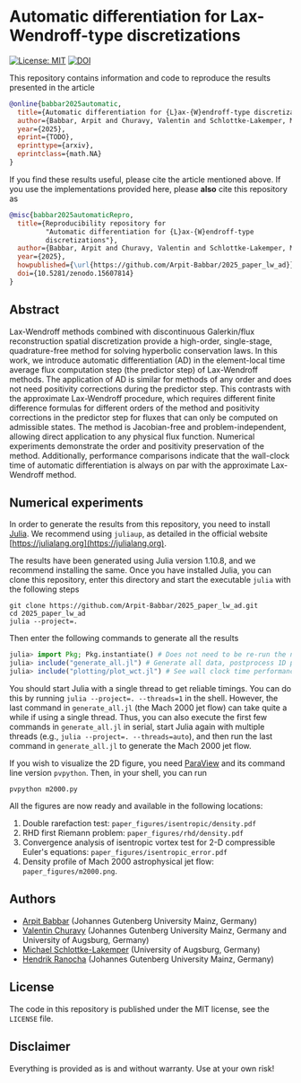 # Automatic differentiation for Lax-Wendroff-type discretizations

[![License: MIT](https://img.shields.io/badge/License-MIT-success.svg)](https://opensource.org/licenses/MIT)
[![DOI](https://zenodo.org/badge/DOI/10.5281/zenodo.15607814.svg)](https://zenodo.org/doi/10.5281/zenodo.15607814)

This repository contains information and code to reproduce the results
presented in the article
```bibtex
@online{babbar2025automatic,
  title={Automatic differentiation for {L}ax-{W}endroff-type discretizations},
  author={Babbar, Arpit and Churavy, Valentin and Schlottke-Lakemper, Michael and Ranocha,  Hendrik},
  year={2025},
  eprint={TODO},
  eprinttype={arxiv},
  eprintclass={math.NA}
}
```

If you find these results useful, please cite the article mentioned above.
If you use the implementations provided here, please **also** cite this
repository as
```bibtex
@misc{babbar2025automaticRepro,
  title={Reproducibility repository for
         "Automatic differentiation for {L}ax-{W}endroff-type
         discretizations"},
  author={Babbar, Arpit and Churavy, Valentin and Schlottke-Lakemper, Michael and Ranocha,  Hendrik},
  year={2025},
  howpublished={\url{https://github.com/Arpit-Babbar/2025_paper_lw_ad}},
  doi={10.5281/zenodo.15607814}
}
```

## Abstract

Lax-Wendroff methods combined with discontinuous Galerkin/flux reconstruction spatial discretization
provide a high-order, single-stage, quadrature-free method for solving hyperbolic conservation laws.
In this work, we introduce automatic differentiation (AD) in the element-local time average flux
computation step (the predictor step) of Lax-Wendroff methods. The application of AD is similar
for methods of any order and does not need positivity corrections during the predictor step.
This contrasts with the approximate Lax-Wendroff procedure, which requires different finite difference
formulas for different orders of the method and positivity corrections in the predictor step for
fluxes that can only be computed on admissible states. The method is Jacobian-free and problem-independent,
allowing direct application to any physical flux function. Numerical experiments demonstrate the order
and positivity preservation of the method. Additionally, performance comparisons indicate that the
wall-clock time of automatic differentiation is always on par with the approximate Lax-Wendroff method.


## Numerical experiments

In order to generate the results from this repository, you need to install [Julia](https://julialang.org).
We recommend using `juliaup`, as detailed in the official website [https://julialang.org](https://julialang.org).

The results have been generated using Julia version 1.10.8, and we recommend installing the same.
Once you have installed Julia, you can clone this repository, enter this directory and start the executable
`julia` with the following steps

```shell
git clone https://github.com/Arpit-Babbar/2025_paper_lw_ad.git
cd 2025_paper_lw_ad
julia --project=.
```

Then enter the following commands to generate all the results

```julia
julia> import Pkg; Pkg.instantiate() # Does not need to be re-run the next time you enter the REPL
julia> include("generate_all.jl") # Generate all data, postprocess 1D profiles and convergence plots
julia> include("plotting/plot_wct.jl") # See wall clock time performance comparing ALW and AD on screen
```

You should start Julia with a single thread to get reliable timings.
You can do this by running `julia --project=. --threads=1` in the shell.
However, the last command in `generate_all.jl` (the Mach 2000 jet flow)
can take quite a while if using a single thread. Thus, you can also execute
the first few commands in `generate_all.jl` in serial, start Julia again
with multiple threads (e.g., `julia --project=. --threads=auto`), and then
run the last command in `generate_all.jl` to generate the Mach 2000 jet flow.

If you wish to visualize the 2D figure, you need [ParaView](https://www.paraview.org)
and its command line version `pvpython`. Then, in your shell, you can run

```shell
pvpython m2000.py
```

All the figures are now ready and available in the following locations:
1. Double rarefaction test: `paper_figures/isentropic/density.pdf`
2. RHD first Riemann problem: `paper_figures/rhd/density.pdf`
3. Convergence analysis of isentropic vortex test for 2-D compressible Euler's equations: `paper_figures/isentropic_error.pdf`
4. Density profile of Mach 2000 astrophysical jet flow: `paper_figures/m2000.png`.


## Authors

- [Arpit Babbar](https://arpit-babbar.github.io) (Johannes Gutenberg University Mainz, Germany)
- [Valentin Churavy](https://vchuravy.dev) (Johannes Gutenberg University Mainz, Germany and University of Augsburg, Germany)
- [Michael Schlottke-Lakemper](https://lakemper.eu) (University of Augsburg, Germany)
- [Hendrik Ranocha](https://ranocha.de) (Johannes Gutenberg University Mainz, Germany)


## License

The code in this repository is published under the MIT license, see the
`LICENSE` file.


## Disclaimer

Everything is provided as is and without warranty. Use at your own risk!
